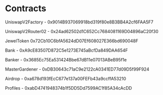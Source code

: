 #  Contracts


UniswapV2Factory - 0x9014B937069918bd319f80e8B3BB4A2cf6FAA5F7

UniswapV2Router02 - 0x24ad62502d1C652Cc7684081169D04896aC20f30

JewelToken 0x72Cb10C6bfA5624dD07Ef608027E366bd690048F

Bank - 0xA9cE83507D872C5e1273E745aBcfDa849DAA654F

Banker - 0x3685Ec75Ea531424Bbe67dB11e07013ABeB95f1e

MasterGardener - 0xDB30643c71aC9e2122cA0341ED77d09D5f99F924

Airdrop - 0xa678d193fEcC677e137a00FEFb43a9ccffA53210

Profiles - 0xabD4741948374b1f5DD5Dd7599AC1f85A34cAcDD





